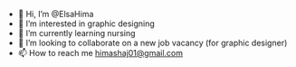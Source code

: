 - 👋 Hi, I’m @ElsaHima
- 👀 I’m interested in graphic designing 
- 🌱 I’m currently learning nursing
- 💞️ I’m looking to collaborate on a new job vacancy (for graphic designer)
- 📫 How to reach me himashaj01@gmail.com

<!---
ElsaHima/ElsaHima is a ✨ special ✨ repository because its `README.md` (this file) appears on your GitHub profile.
You can click the Preview link to take a look at your changes.
--->
